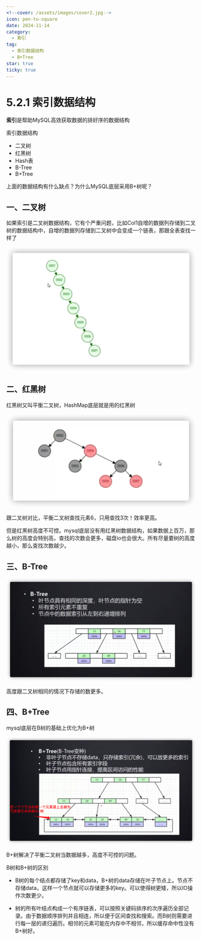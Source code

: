 ```yaml
---
<!--cover: /assets/images/cover2.jpg-->
icon: pen-to-square
date: 2024-11-14
category:
  - 索引
tag:
  - 索引数据结构
  - B+Tree
star: true
ticky: true
---
```

# 5.2.1 索引数据结构

**索引**是帮助MySQL高效获取数据的排好序的数据结构

索引数据结构

- 二叉树
- 红黑树
- Hash表
- B-Tree
- B+Tree

上面的数据结构有什么缺点？为什么MySQL底层采用B+树呢？

## 一、二叉树

如果索引是二叉树数据结构，它有个严重问题，比如Col1自增的数据列存储到二叉树的数据结构中，自增的数据列存储到二叉树中会变成一个链表，那跟全表查找一样了

![](../pic/31.png)

## 二、红黑树

红黑树又叫平衡二叉树，HashMap底层就是用的红黑树

![](../pic/32.png)

跟二叉树对比，平衡二叉树查找元素6，只用查找3次！效率更高。

但是红黑树高度不可控。mysql底层没有用红黑树数据结构，如果数据上百万，那么树的高度会特别高，查找的次数会更多，磁盘io也会很大。所有尽量要树的高度越小，那么查找次数越少。

## 三、B-Tree

![](../pic/33.png)

高度跟二叉树相同的情况下存储的数更多。

## 四、B+Tree

mysql底层在B树的基础上优化为B+树

![](../pic/34.png)

B+树解决了平衡二叉树当数据越多，高度不可控的问题。

B树和B+树的区别

- B树的每个结点都存储了key和data，B+树的data存储在叶子节点上。节点不存储data，这样一个节点就可以存储更多的key。可以使得树更矮，所以IO操作次数更少。

- 树的所有叶结点构成一个有序链表，可以按照关键码排序的次序遍历全部记录。由于数据顺序排列并且相连，所以便于区间查找和搜索。而B树则需要进行每一层的递归遍历。相邻的元素可能在内存中不相邻，所以缓存命中性没有B+树好。

